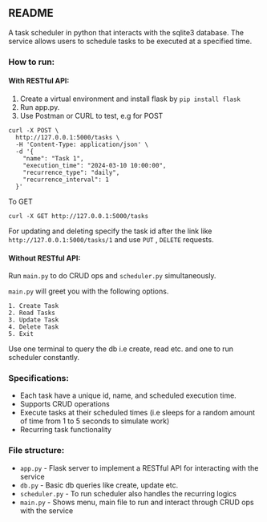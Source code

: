 ## README
A task scheduler in python that interacts with the sqlite3 database. The service allows users to schedule tasks to be executed at a specified time.

### How to run:
#### With RESTful API:
1. Create a virtual environment and install flask by `pip install flask`
2. Run app.py.
3. Use Postman or CURL to test, e.g for POST
```
curl -X POST \
  http://127.0.0.1:5000/tasks \
  -H 'Content-Type: application/json' \
  -d '{
    "name": "Task 1",
    "execution_time": "2024-03-10 10:00:00",
    "recurrence_type": "daily",
    "recurrence_interval": 1
  }'
```
To GET
```
curl -X GET http://127.0.0.1:5000/tasks
```
For updating and deleting specify the task id after the link like `http://127.0.0.1:5000/tasks/1` and use `PUT` , `DELETE` requests.

#### Without RESTful API:
Run `main.py` to do CRUD ops and `scheduler.py` simultaneously.

`main.py` will greet you with the following options.
```
1. Create Task
2. Read Tasks
3. Update Task
4. Delete Task
5. Exit
```
Use one terminal to query the db i.e create, read etc. and one to run scheduler constantly.

### Specifications:
- Each task have a unique id, name, and scheduled execution time.
- Supports CRUD operations
- Execute tasks at their scheduled times (i.e sleeps for a random amount of time from 1 to 5 seconds to simulate work)
- Recurring task functionality

### File structure:
- `app.py` - Flask server to implement a RESTful API for interacting with the service
- `db.py` - Basic db queries like create, update etc.
- `scheduler.py` - To run scheduler also handles the recurring logics
- `main.py` - Shows menu, main file to run and interact through CRUD ops with the service
